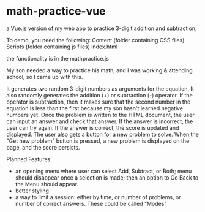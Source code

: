 # math-practice-vue
a Vue.js version of my web app to practice 3-digit addition and subtraction,

To demo, you need the following:
Content (folder containing CSS files)
Scripts (folder containing js files)
index.html

the functionality is in the mathpractice.js

My son needed a way to practice his math, and I was working & attending school, so I came up with this.

It generates two random 3-digit numbers as arguments for the equation.
It also randomly generates the addition (+) or subtraction (-) operator.
If the operator is subtraction, then it makes sure that the second number in the equation is less than the first
because my son hasn't learned negative numbers yet.
Once the problem is written to the HTML document, the user can input an answer and check that answer.
If the answer is incorrect, the user can try again.
If the answer is correct, the score is updated and displayed. The user also gets a button for a new problem to solve.
When the "Get new problem" button is pressed, a new problem is displayed on the page, and the score persists.

Planned Features:
- an opening menu where user can select Add, Subtract, or Both; menu should disappear once a selection is made;
    then an option to Go Back to the Menu should appear.
- better styling
- a way to limit a session: either by time, or number of problems, or number of correct answers. These could be called "Modes"
